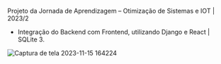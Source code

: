 Projeto da Jornada de Aprendizagem – Otimização de Sistemas e IOT | 2023/2

- Integração do Backend com Frontend, utilizando Django e React | SQLite 3.
  
![Captura de tela 2023-11-15 164224](https://github.com/ikedayuji/Jornada_2023-2_Integracao_Frontend_Backend/assets/93358246/783499bf-635d-4c09-ae50-dc895a718f39)
